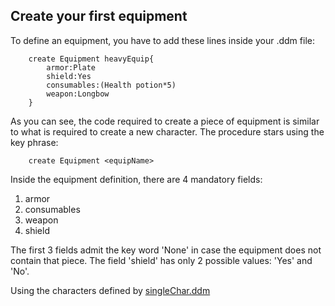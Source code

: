 ## Create your first equipment
To define an equipment, you have to add these lines inside your .ddm file:

        create Equipment heavyEquip{
            armor:Plate
            shield:Yes
            consumables:(Health potion*5)
            weapon:Longbow
        }

As you can see, the code required to create a piece of equipment is similar to what is required to
create a new character. The procedure stars using the key phrase:

        create Equipment <equipName>
        
Inside the equipment definition, there are 4 mandatory fields:
1. armor
2. consumables
3. weapon
4. shield

The first 3 fields admit the key word 'None' in case the equipment does not contain that piece.
The field 'shield' has only 2 possible values: 'Yes' and 'No'.

Using the characters defined by [singleChar.ddm](./SingleChar.md#secondDef)